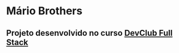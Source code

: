<h1>Mário Brothers</h1>
<h2>Projeto desenvolvido no curso <a href="https://rodolfomori.com.br/devclub-comercial/">DevClub Full Stack</a></h2>
